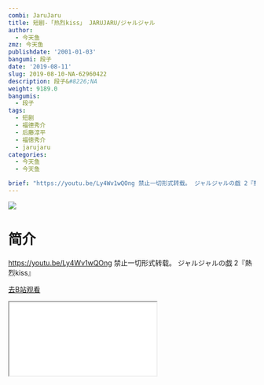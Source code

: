 ```yaml
---
combi: JaruJaru
title: 短剧-「热烈kiss」 JARUJARU/ジャルジャル
author:
  - 今天鱼
zmz: 今天鱼
publishdate: '2001-01-03'
bangumi: 段子
date: '2019-08-11'
slug: 2019-08-10-NA-62960422
description: 段子&#8226;NA
weight: 9189.0
bangumis:
  - 段子
tags:
  - 短剧
  - 福德秀介
  - 后藤淳平
  - 福徳秀介
  - jarujaru
categories:
  - 今天鱼
  - 今天鱼

brief: "https://youtu.be/Ly4Wv1wQOng 禁止一切形式转载。 ジャルジャルの戯 2『熱烈kiss』"
---
```

![](https://i.imgur.com/TBkqz2Z.jpg)
# 简介  
https://youtu.be/Ly4Wv1wQOng
禁止一切形式转载。
ジャルジャルの戯 2『熱烈kiss』  

[去B站观看](https://www.bilibili.com/video/av62960422/)
<div class ="resp-container"><iframe class="testiframe" src="//player.bilibili.com/player.html?aid=62960422"", scrolling="no", allowfullscreen="true" > </iframe></div> 
